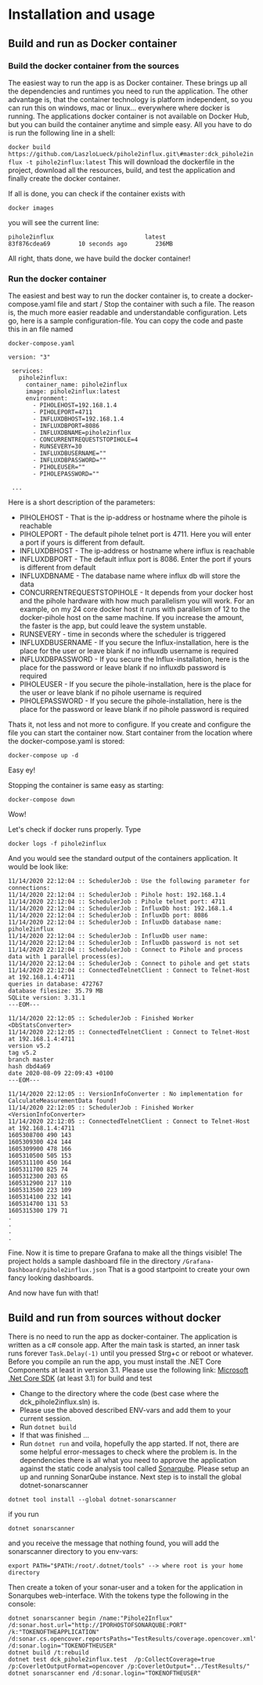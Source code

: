 # Installation and usage

## Build and run as Docker container

### Build the docker container from the sources
The easiest way to run the app is as Docker container. 
These brings up all the dependencies and runtimes you need to run the application. The other advantage is, that the
container technology is platform independent, so you can run this on windows, mac or linux... everywhere where docker
is running.
The applications docker container is not available on Docker Hub, but you can build the container anytime and simple easy.
All you have to do is run the following line in a shell:

`docker build https://github.com/LaszloLueck/pihole2influx.git\#master:dck_pihole2influx -t pihole2influx:latest`
This will download the dockerfile in the project, download all the resources, build, and test the application and finally
create the docker container.

If all is done, you can check if the container exists with

`docker images`

you will see the current line:

`pihole2influx                          latest              83f876cdea69        10 seconds ago        236MB`

All right, thats done, we have build the docker container!

### Run the docker container
The easiest and best way to run the docker container is, to create a docker-compose.yaml file and start / Stop the
container with such a file. The reason is, the much more easier readable and understandable configuration.
Lets go, here is a sample configuration-file. You can copy the code and paste this in an file named

`docker-compose.yaml`

```
version: "3" 
 
 services:
   pihole2influx:
     container_name: pihole2influx
     image: pihole2influx:latest
     environment:
       - PIHOLEHOST=192.168.1.4
       - PIHOLEPORT=4711
       - INFLUXDBHOST=192.168.1.4
       - INFLUXDBPORT=8086
       - INFLUXDBNAME=pihole2influx
       - CONCURRENTREQUESTSTOPIHOLE=4
       - RUNSEVERY=30
       - INFLUXDBUSERNAME=""
       - INFLUXDBPASSWORD=""
       - PIHOLEUSER=""
       - PIHOLEPASSWORD=""

 ...
```
Here is a short description of the parameters:

- PIHOLEHOST - That is the ip-address or hostname where the pihole is reachable
- PIHOLEPORT - The default pihole telnet port is 4711. Here you will enter a port if yours is different from default.
- INFLUXDBHOST - The ip-address or hostname where influx is reachable
- INFLUXDBPORT - The default influx port is 8086. Enter the port if yours is different from default
- INFLUXDBNAME - The database name where influx db will store the data
- CONCURRENTREQUESTSTOPIHOLE - It depends from your docker host and the pihole hardware with how much parallelism you will work. For an example, on my 24 core docker host it runs with parallelism of 12 to the docker-pihole host on the same machine. If you increase the amount, the faster is the app, but could leave the system unstable.
- RUNSEVERY - time in seconds where the scheduler is triggered
- INFLUXDBUSERNAME - If you secure the Influx-installation, here is the place for the user or leave blank if no influxdb username is required
- INFLUXDBPASSWORD - If you secure the Influx-installation, here is the place for the password or leave blank if no influxdb password is required
- PIHOLEUSER - If you secure the pihole-installation, here is the place for the user or leave blank if no pihole username is required
- PIHOLEPASSWORD - If you secure the pihole-installation, here is the place for the password or leave blank if no pihole password is required

Thats it, not less and not more to configure.
If you create and configure the file you can start the container now.
Start container from the location where the docker-compose.yaml is stored:

`docker-compose up -d`

Easy ey!

Stopping the container is same easy as starting:

`docker-compose down`

Wow!

Let's check if docker runs properly.
Type

`docker logs -f pihole2influx`

And you would see the standard output of the containers application. It would be look like:

```
11/14/2020 22:12:04 :: SchedulerJob : Use the following parameter for connections:
11/14/2020 22:12:04 :: SchedulerJob : Pihole host: 192.168.1.4
11/14/2020 22:12:04 :: SchedulerJob : Pihole telnet port: 4711
11/14/2020 22:12:04 :: SchedulerJob : InfluxDb host: 192.168.1.4
11/14/2020 22:12:04 :: SchedulerJob : InfluxDb port: 8086
11/14/2020 22:12:04 :: SchedulerJob : InfluxDb database name: pihole2influx
11/14/2020 22:12:04 :: SchedulerJob : InfluxDb user name: 
11/14/2020 22:12:04 :: SchedulerJob : InfluxDb password is not set
11/14/2020 22:12:04 :: SchedulerJob : Connect to Pihole and process data with 1 parallel process(es).
11/14/2020 22:12:04 :: SchedulerJob : Connect to pihole and get stats
11/14/2020 22:12:04 :: ConnectedTelnetClient : Connect to Telnet-Host at 192.168.1.4:4711
queries in database: 472767
database filesize: 35.79 MB
SQLite version: 3.31.1
---EOM---

11/14/2020 22:12:05 :: SchedulerJob : Finished Worker <DbStatsConverter>
11/14/2020 22:12:05 :: ConnectedTelnetClient : Connect to Telnet-Host at 192.168.1.4:4711
version v5.2
tag v5.2
branch master
hash dbd4a69
date 2020-08-09 22:09:43 +0100
---EOM---

11/14/2020 22:12:05 :: VersionInfoConverter : No implementation for CalculateMeasurementData found!
11/14/2020 22:12:05 :: SchedulerJob : Finished Worker <VersionInfoConverter>
11/14/2020 22:12:05 :: ConnectedTelnetClient : Connect to Telnet-Host at 192.168.1.4:4711
1605308700 490 143
1605309300 424 144
1605309900 478 166
1605310500 505 153
1605311100 450 164
1605311700 825 74
1605312300 203 65
1605312900 217 110
1605313500 223 109
1605314100 232 141
1605314700 131 53
1605315300 179 71
.
.
.
.

```
 Fine.
 Now it is time to prepare Grafana to make all the things visible!
 The project holds a sample dashboard file in the directory `/Grafana-Dashboard/pihole2influx.json`
 That is a good startpoint to create your own fancy looking dashboards.
 
 And now have fun with that!
 
 ## Build and run from sources without docker
 There is no need to run the app as docker-container. The application is written as a c# console app. After the main task is started, an inner task runs forever
 `Task.Delay(-1)` until you pressed Strg+c or reboot or whatever.
 Before you compile an run the app, you must install the .NET Core Components at least in version 3.1. Please use the following link:
 <a href="https://dotnet.microsoft.com/download/dotnet-core/3.1" target="_blank">Microsoft .Net Core SDK</a> (at least 3.1) for build and test
 
 - Change to the directory where the code (best case where the dck_pihole2influx.sln) is.
 - Please use the aboved described ENV-vars and add them to your current session.
 - Run `dotnet build`
 - If that was finished ...
 - Run `dotnet run` and voila, hopefully the app started. If not, there are some helpful error-messages to check where the problem is.
 In the dependencies there is all what you need to approve the application against the static code analysis tool called <a href="https://www.sonarqube.org/" target="_blank">Sonarqube</a>.
 Please setup an up and running SonarQube instance.
 Next step is to install the global dotnet-sonarscanner
 
 `dotnet tool install --global dotnet-sonarscanner`
 
 if you run
 
 `dotnet sonarscanner`

and you receive the message that nothing found, you will add the sonarscanner directory to you env-vars:

`export PATH="$PATH:/root/.dotnet/tools" --> where root is your home directory`

Then create a token of your sonar-user and a token for the application in Sonarqubes web-interface.
With the tokens type the following in the console:
```
dotnet sonarscanner begin /name:"Pihole2Influx" /d:sonar.host.url="http://IPORHOSTOFSONARQUBE:PORT" /k:"TOKENOFTHEAPPLICATION" /d:sonar.cs.opencover.reportsPaths="TestResults/coverage.opencover.xml" /d:sonar.login="TOKENOFTHEUSER"
dotnet build /t:rebuild
dotnet test dck_pihole2influx.test  /p:CollectCoverage=true /p:CoverletOutputFormat=opencover /p:CoverletOutput="../TestResults/"
dotnet sonarscanner end /d:sonar.login="TOKENOFTHEUSER"
```
